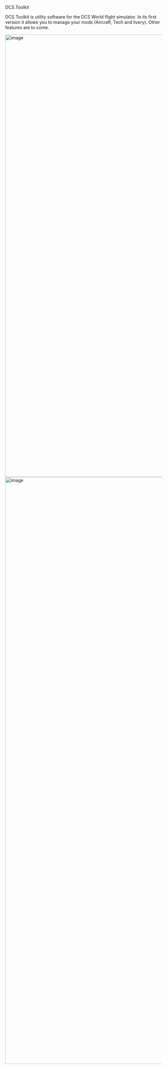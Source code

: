 DCS.Toolkit


DCS Toolkit is utility software for the DCS World flight simulator. In its first version it allows you to manage your mods (Aircraft, Tech and livery). Other features are to come.

<img width="1418" alt="image" src="https://github.com/quennejo/eoj12.DCS.Toolkit/assets/3663370/dc8288c8-acd6-4eb9-8301-c12d4b70911f">


<img width="1881" alt="image" src="https://github.com/quennejo/eoj12.DCS.Toolkit/assets/3663370/de1d0cd4-b086-4507-a766-6746b7dda074">
